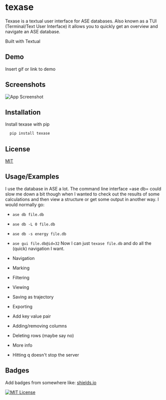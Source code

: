 
# texase

Texase is a textual user interface for ASE databases. Also known as a TUI (Terminal/Text User Interface) it allows you to quickly get an overview and navigate an ASE database.

Built with Textual


## Demo

Insert gif or link to demo


## Screenshots

![App Screenshot](https://via.placeholder.com/468x300?text=App+Screenshot+Here)


## Installation

Install texase with pip

```bash
  pip install texase
```
    
## License

[MIT](https://github.com/steenlysgaard/texase/blob/main/LICENSE)


## Usage/Examples

I use the database in ASE a lot. The command line interface =ase db= could slow me down a bit though when I wanted to check out the results of some calculations and then view a structure or get some output in another way. I would normally go:
- `ase db file.db`
- `ase db -L 0 file.db`
- `ase db -s energy file.db`
- `ase gui file.db@id=32`
Now I can just `texase file.db` and do all the (quick) navigation I want.

- Navigation
- Marking
- Filtering
- Viewing
- Saving as trajectory
- Exporting
- Add key value pair
- Adding/removing columns
- Deleting rows (maybe say no)
- More info
- Hitting q doesn't stop the server


## Badges

Add badges from somewhere like: [shields.io](https://shields.io/)

[![MIT License](https://img.shields.io/badge/License-MIT-green.svg)](https://github.com/steenlysgaard/texase/blob/main/LICENSE)

